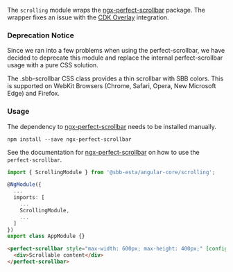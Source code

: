 The `scrolling` module wraps the [ngx-perfect-scrollbar](https://www.npmjs.com/package/ngx-perfect-scrollbar)
package. The wrapper fixes an issue with the [CDK Overlay](https://material.angular.io/cdk/overlay/overview)
integration.

### Deprecation Notice

Since we ran into a few problems when using the perfect-scrollbar, we have decided to deprecate this module
and replace the internal perfect-scrollbar usage with a pure CSS solution.

The .sbb-scrollbar CSS class provides a thin scrollbar with SBB colors. This is supported on WebKit Browsers
(Chrome, Safari, Opera, New Microsoft Edge) and Firefox.

### Usage

The dependency to [ngx-perfect-scrollbar](https://www.npmjs.com/package/ngx-perfect-scrollbar) needs
to be installed manually.

```
npm install --save ngx-perfect-scrollbar
```

See the documentation for [ngx-perfect-scrollbar](https://www.npmjs.com/package/ngx-perfect-scrollbar)
on how to use the `perfect-scrollbar`.

```ts
import { ScrollingModule } from '@sbb-esta/angular-core/scrolling';

@NgModule({
  ...
  imports: [
    ...
    ScrollingModule,
    ...
  ]
})
export class AppModule {}
```

```html
<perfect-scrollbar style="max-width: 600px; max-height: 400px;" [config]="config">
  <div>Scrollable content</div>
</perfect-scrollbar>
```
